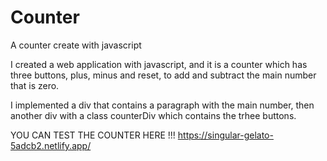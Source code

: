 # Counter
A counter create with javascript

I created a web application with javascript, and it is a counter which has three buttons,
plus, minus and reset, to add and subtract the main number that is zero.

I implemented a div that contains a paragraph with the main number,
then another div with a class counterDiv which contains the trhee buttons.

YOU CAN TEST THE COUNTER HERE !!!
https://singular-gelato-5adcb2.netlify.app/
